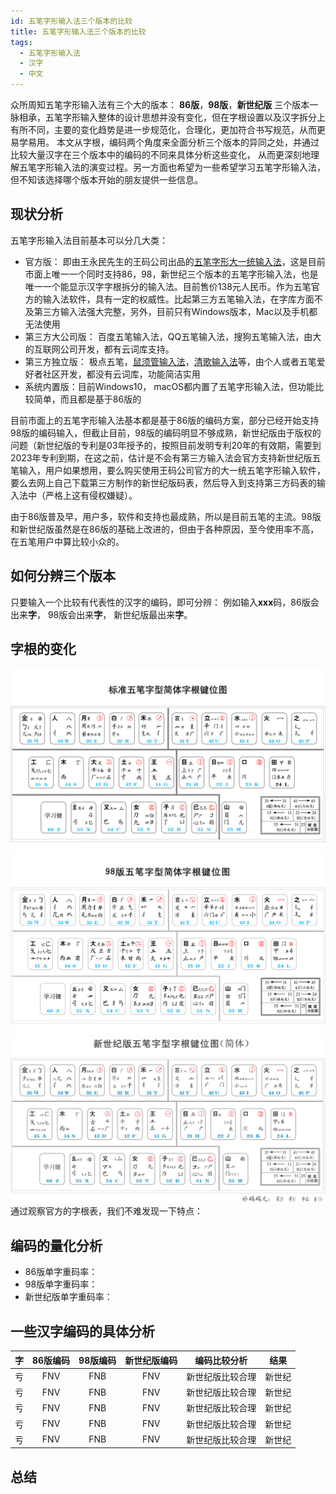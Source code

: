 ```yaml
---
id: 五笔字形输入法三个版本的比较
title: 五笔字形输入法三个版本的比较
tags:
  - 五笔字形输入法
  - 汉字
  - 中文
---
```


众所周知五笔字形输入法有三个大的版本： **86版**，**98版**，**新世纪版** 三个版本一脉相承，五笔字形输入整体的设计思想并没有变化，但在字根设置以及汉字拆分上有所不同，主要的变化趋势是进一步规范化，合理化，更加符合书写规范，从而更易学易用。 本文从字根，编码两个角度来全面分析三个版本的异同之处，并通过比较大量汉字在三个版本中的编码的不同来具体分析这些变化， 从而更深刻地理解五笔字形输入法的演变过程。另一方面也希望为一些希望学习五笔字形输入法，但不知该选择哪个版本开始的朋友提供一些信息。

现状分析
--------------------------------------------------------------------------------
五笔字形输入法目前基本可以分几大类：

- 官方版： 即由王永民先生的王码公司出品的[五笔字形大一统输入法][dayitong]，这是目前市面上唯一一个同时支持86，98，新世纪三个版本的五笔字形输入法，也是唯一一个能显示汉字字根拆分的输入法。目前售价138元人民币。作为五笔官方的输入法软件，具有一定的权威性。比起第三方五笔输入法，在字库方面不及第三方输入法强大完整，另外，目前只有Windows版本，Mac以及手机都无法使用
- 第三方大公司版： 百度五笔输入法，QQ五笔输入法，搜狗五笔输入法，由大的互联网公司开发，都有云词库支持。
- 第三方独立版： 极点五笔，[鼠须管输入法][rime]，[清歌输入法][qingg]等，由个人或者五笔爱好者社区开发，都没有云词库，功能简洁实用
- 系统内置版：目前Windows10， macOS都内置了五笔字形输入法，但功能比较简单，而且都是基于86版的

目前市面上的五笔字形输入法基本都是基于86版的编码方案，部分已经开始支持98版的编码输入，但截止目前，98版的编码明显不够成熟，新世纪版由于版权的问题（新世纪版的专利是03年授予的，按照目前发明专利20年的有效期，需要到2023年专利到期，在这之前，估计是不会有第三方输入法会官方支持新世纪版五笔输入，用户如果想用，要么购买使用王码公司官方的大一统五笔字形输入软件，要么去网上自己下载第三方制作的新世纪版码表，然后导入到支持第三方码表的输入法中（严格上这有侵权嫌疑）。

由于86版普及早，用户多，软件和支持也最成熟，所以是目前五笔的主流。98版和新世纪版虽然是在86版的基础上改进的，但由于各种原因，至今使用率不高，在五笔用户中算比较小众的。

如何分辨三个版本
--------------------------------------------------------------------------------
只要输入一个比较有代表性的汉字的编码，即可分辨：
例如输入**xxx**码，86版会出来**字**， 98版会出来**字**， 新世纪版最出来**字**。

字根的变化
--------------------------------------------------------------------------------
![86版字根](wb86zg.jpg)
![98版字根](wb98zg.jpg)
![新世纪版字根](wb08zg.jpg)
通过观察官方的字根表，我们不难发现一下特点：

编码的量化分析
--------------------------------------------------------------------------------
- 86版单字重码率：
- 98版单字重码率：
- 新世纪版单字重码率：

一些汉字编码的具体分析
--------------------------------------------------------------------------------

字|86版编码|98版编码|新世纪版编码|编码比较分析|结果
:--:|:----:|:----:|:--------:|:---:|:--:
亏|FNV| FNB|FNV|新世纪版比较合理|新世纪
亏|FNV| FNB|FNV|新世纪版比较合理|新世纪
亏|FNV| FNB|FNV|新世纪版比较合理|新世纪
亏|FNV| FNB|FNV|新世纪版比较合理|新世纪
亏|FNV| FNB|FNV|新世纪版比较合理|新世纪

总结
--------------------------------------------------------------------------------

[wangma]: http://www.wangma.net.cn/
[dayitong]: http://www.wangma.net.cn/prodetail.aspx?sm=2&p=1
[rime]: http://rime.im/ "中州韻輸入法引擎"
[qingg]: https://qingg.im/ "清歌输入法"

